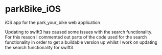 # parkBike_iOS
iOS app for the park_your_bike web application

Updating to swift3 has caused some issues with the search functionality. For this reason I commented out parts of the code used for the search functionality in order to get a buildable version up whilst I work on updating the search functionality
for swift3
